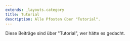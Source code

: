 ```yaml
---
extends: _layouts.category
title: Tutorial
description: Alle Pfosten über "Tutorial".
---
```

          
Diese Beiträge sind über "Tutorial", wer hätte es gedacht.
          